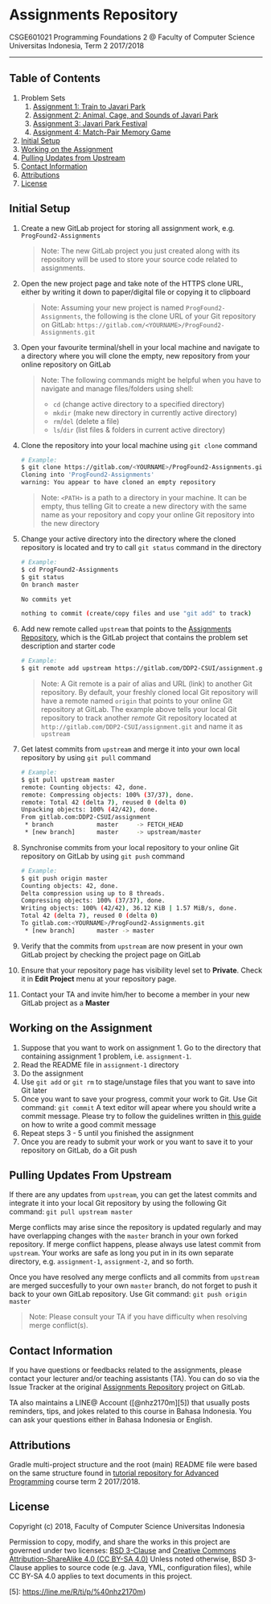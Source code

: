 # Assignments Repository

CSGE601021 Programming Foundations 2 @ Faculty of Computer Science Universitas
Indonesia, Term 2 2017/2018

* * *

## Table of Contents

1. Problem Sets
    1. [Assignment 1: Train to Javari Park](assignment-1/README.md)
    2. [Assignment 2: Animal, Cage, and Sounds of Javari Park](assignment-2/README.md)
    3. [Assignment 3: Javari Park Festival](assignment-3/README.md)
    4. [Assignment 4: Match-Pair Memory Game](assignment-4/README.md)
2. [Initial Setup](#initial-setup)
3. [Working on the Assignment](#working-on-the-assignment)
4. [Pulling Updates from Upstream](#pulling-updates-from-upstream)
5. [Contact Information](#contact-information)
6. [Attributions](#attributions)
7. [License](#license)

## Initial Setup

1. Create a new GitLab project for storing all assignment work, e.g.
`ProgFound2-Assignments` 

    > Note: The new GitLab project you just created along with its repository
    > will be used to store your source code related to assignments.
2. Open the new project page and take note of the HTTPS clone URL, either
by writing it down to paper/digital file or copying it to clipboard

    > Note: Assuming your new project is named `ProgFound2-Assignments`, the
    > following is the clone URL of your Git repository on GitLab:
    > `https://gitlab.com/<YOURNAME>/ProgFound2-Assignments.git`
3. Open your favourite terminal/shell in your local machine and navigate
to a directory where you will clone the empty, new repository from your online
repository on GitLab

    > Note: The following commands might be helpful when you have to navigate
    > and manage files/folders using shell:
    >
    > - `cd` (change active directory to a specified directory)
    > - `mkdir` (make new directory in currently active directory)
    > - `rm`/`del` (delete a file)
    > - `ls`/`dir` (list files & folders in current active directory)
4. Clone the repository into your local machine using `git clone` command

    ```bash
    # Example:
    $ git clone https://gitlab.com/<YOURNAME>/ProgFound2-Assignments.git <PATH>
    Cloning into 'ProgFound2-Assignments'
    warning: You appear to have cloned an empty repository
    ```
    > Note: `<PATH>` is a path to a directory in your machine. It can be empty,
    > thus telling Git to create a new directory with the same name as your
    > repository and copy your online Git repository into the new directory
5. Change your active directory into the directory where the cloned repository
is located and try to call `git status` command in the directory

    ```bash
    # Example:
    $ cd ProgFound2-Assignments
    $ git status
    On branch master

    No commits yet

    nothing to commit (create/copy files and use "git add" to track)
    ```
6. Add new remote called `upstream` that points to the [Assignments Repository][4],
which is the GitLab project that contains the problem set description and starter
code

    ```bash
    # Example:
    $ git remote add upstream https://gitlab.com/DDP2-CSUI/assignment.git
    ```
    > Note: A Git remote is a pair of alias and URL (link) to another Git
    > repository. By default, your freshly cloned local Git repository will
    > have a remote named `origin` that points to your online Git repository
    > at GitLab. The example above tells your local Git repository to track
    > another *remote* Git repository located at
    > `http://gitlab.com/DDP2-CSUI/assignment.git` and name it as `upstream`
7. Get latest commits from `upstream` and merge it into your own local
repository by using `git pull` command

    ```bash
    # Example:
    $ git pull upstream master
    remote: Counting objects: 42, done.
    remote: Compressing objects: 100% (37/37), done.
    remote: Total 42 (delta 7), reused 0 (delta 0)
    Unpacking objects: 100% (42/42), done.
    From gitlab.com:DDP2-CSUI/assignment
     * branch            master     -> FETCH_HEAD
     * [new branch]      master     -> upstream/master
    ```
8. Synchronise commits from your local repository to your online Git repository
on GitLab by using `git push` command

    ```bash
    # Example:
    $ git push origin master
    Counting objects: 42, done.
    Delta compression using up to 8 threads.
    Compressing objects: 100% (37/37), done.
    Writing objects: 100% (42/42), 36.12 KiB | 1.57 MiB/s, done.
    Total 42 (delta 7), reused 0 (delta 0)
    To gitlab.com:<YOURNAME>/ProgFound2-Assignments.git
     * [new branch]      master -> master
    ```
9. Verify that the commits from `upstream` are now present in your own GitLab
project by checking the project page on GitLab
10. Ensure that your repository page has visibility level set to
**Private**. Check it in **Edit Project** menu at your repository page.
11. Contact your TA and invite him/her to become a member in your new
GitLab project as a **Master**

## Working on the Assignment

1. Suppose that you want to work on assignment 1. Go to the
directory that containing assignment 1 problem, i.e. `assignment-1`.
2. Read the README file in `assignment-1` directory
3. Do the assignment
4. Use `git add` or `git rm` to stage/unstage files that you want to
save into Git later
5. Once you want to save your progress, commit your work to Git. Use
Git command: `git commit` A text editor will apear where you should
write a commit message. Please try to follow the guidelines written
in [this guide](http://chris.beams.io/posts/git-commit/) on how to
write a good commit message
6. Repeat steps 3 - 5 until you finished the assignment
7. Once you are ready to submit your work or you want to save it to
your repository on GitLab, do a Git push

## Pulling Updates From Upstream

If there are any updates from `upstream`, you can get the latest commits
and integrate it into your local Git repository by using the following
Git command: `git pull upstream master`

Merge conflicts may arise since the repository is updated regularly and
may have overlapping changes with the `master` branch in your own
forked repository. If merge conflict happens, please always use latest
commit from `upstream`. Your works are safe as long you put in in its
own separate directory, e.g. `assignment-1`, `assignment-2`, and so forth.

Once you have resolved any merge conflicts and all commits from
`upstream` are merged succesfully to your own `master` branch, do not
forget to push it back to your own GitLab repository. Use Git command:
`git push origin master`

> Note: Please consult your TA if you have difficulty when resolving merge
> conflict(s).

## Contact Information

If you have questions or feedbacks related to the assignments, please contact
your lecturer and/or teaching assistants (TA). You can do so via the Issue
Tracker at the original [Assignments Repository][4] project on GitLab.

TA also maintains a LINE@ Account ([@nhz2170m][5]) that usually posts reminders,
tips, and jokes related to this course in Bahasa Indonesia. You can ask your
questions either in Bahasa Indonesia or English.

## Attributions

Gradle multi-project structure and the root (main) README file were based on
the same structure found in [tutorial repository for Advanced Programming][3]
course term 2 2017/2018.

## License

Copyright (c) 2018, Faculty of Computer Science Universitas Indonesia

Permission to copy, modify, and share the works in this project are governed
under two licenses: [BSD 3-Clause][1] and [Creative Commons Attribution-ShareAlike 4.0 (CC BY-SA 4.0)][2]
Unless noted otherwise, BSD 3-Clause applies to source code (e.g. Java, YML,
configuration files), while CC BY-SA 4.0 applies to text documents in this project.

[1]: LICENSE
[2]: https://creativecommons.org/licenses/by-sa/4.0/
[3]: https://gitlab.com/csui-advprog-2018/lab
[4]: https://gitlab.com/DDP2-CSUI/assignment
[5]: https://line.me/R/ti/p/%40nhz2170m)
